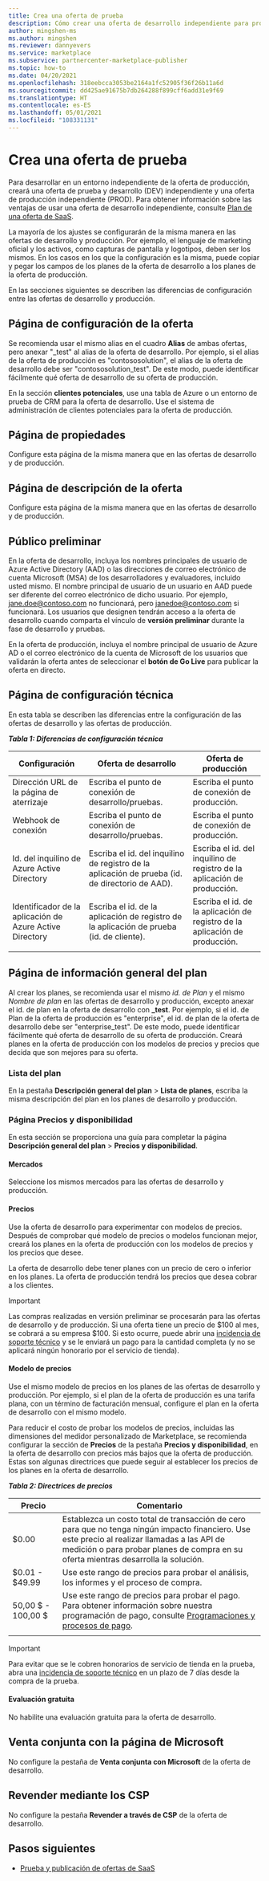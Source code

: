 ```yaml
---
title: Crea una oferta de prueba
description: Cómo crear una oferta de desarrollo independiente para probar la oferta de producción en el programa de Marketplace comercial en el Centro de partners de Microsoft.
author: mingshen-ms
ms.author: mingshen
ms.reviewer: dannyevers
ms.service: marketplace
ms.subservice: partnercenter-marketplace-publisher
ms.topic: how-to
ms.date: 04/20/2021
ms.openlocfilehash: 318eebcca3053be2164a1fc52905f36f26b11a6d
ms.sourcegitcommit: dd425ae91675b7db264288f899cff6add31e9f69
ms.translationtype: HT
ms.contentlocale: es-ES
ms.lasthandoff: 05/01/2021
ms.locfileid: "108331131"
---
```

# <a name="create-a-test-offer"></a>Crea una oferta de prueba

Para desarrollar en un entorno independiente de la oferta de producción, creará una oferta de prueba y desarrollo (DEV) independiente y una oferta de producción independiente (PROD). Para obtener información sobre las ventajas de usar una oferta de desarrollo independiente, consulte [Plan de una oferta de SaaS](plan-saas-offer.md#test-offer).

La mayoría de los ajustes se configurarán de la misma manera en las ofertas de desarrollo y producción. Por ejemplo, el lenguaje de marketing oficial y los activos, como capturas de pantalla y logotipos, deben ser los mismos. En los casos en los que la configuración es la misma, puede copiar y pegar los campos de los planes de la oferta de desarrollo a los planes de la oferta de producción.

En las secciones siguientes se describen las diferencias de configuración entre las ofertas de desarrollo y producción.

## <a name="offer-setup-page"></a>Página de configuración de la oferta

Se recomienda usar el mismo alias en el cuadro **Alias** de ambas ofertas, pero anexar "_test" al alias de la oferta de desarrollo. Por ejemplo, si el alias de la oferta de producción es "contososolution", el alias de la oferta de desarrollo debe ser "contososolution_test". De este modo, puede identificar fácilmente qué oferta de desarrollo de su oferta de producción.

En la sección **clientes potenciales**, use una tabla de Azure o un entorno de prueba de CRM para la oferta de desarrollo. Use el sistema de administración de clientes potenciales para la oferta de producción.

## <a name="properties-page"></a>Página de propiedades

Configure esta página de la misma manera que en las ofertas de desarrollo y de producción.

## <a name="offer-listing-page"></a>Página de descripción de la oferta

Configure esta página de la misma manera que en las ofertas de desarrollo y de producción.

## <a name="preview-audience"></a>Público preliminar

En la oferta de desarrollo, incluya los nombres principales de usuario de Azure Active Directory (AAD) o las direcciones de correo electrónico de cuenta Microsoft (MSA) de los desarrolladores y evaluadores, incluido usted mismo. El nombre principal de usuario de un usuario en AAD puede ser diferente del correo electrónico de dicho usuario. Por ejemplo, jane.doe@contoso.com no funcionará, pero janedoe@contoso.com si funcionará. Los usuarios que designen tendrán acceso a la oferta de desarrollo cuando comparta el vínculo de **versión preliminar** durante la fase de desarrollo y pruebas.

En la oferta de producción, incluya el nombre principal de usuario de Azure AD o el correo electrónico de la cuenta de Microsoft de los usuarios que validarán la oferta antes de seleccionar el **botón de Go Live** para publicar la oferta en directo.

## <a name="technical-configuration-page"></a>Página de configuración técnica

En esta tabla se describen las diferencias entre la configuración de las ofertas de desarrollo y las ofertas de producción.

***Tabla 1: Diferencias de configuración técnica***

| Configuración | Oferta de desarrollo | Oferta de producción |
| ------------ | ------------- | ------------- |
| Dirección URL de la página de aterrizaje | Escriba el punto de conexión de desarrollo/pruebas. | Escriba el punto de conexión de producción. |
| Webhook de conexión | Escriba el punto de conexión de desarrollo/pruebas. | Escriba el punto de conexión de producción. |
| Id. del inquilino de Azure Active Directory | Escriba el id. del inquilino de registro de la aplicación de prueba (id. de directorio de AAD). | Escriba el id. del inquilino de registro de la aplicación de producción. |
| Identificador de la aplicación de Azure Active Directory | Escriba el id. de la aplicación de registro de la aplicación de prueba (id. de cliente). | Escriba el id. de la aplicación de registro de la aplicación de producción. |
||||

## <a name="plan-overview-page"></a>Página de información general del plan

Al crear los planes, se recomienda usar el mismo _id. de Plan_ y el mismo _Nombre de plan_ en las ofertas de desarrollo y producción, excepto anexar el id. de plan en la oferta de desarrollo con **_test**. Por ejemplo, si el id. de Plan de la oferta de producción es "enterprise", el id. de plan de la oferta de desarrollo debe ser "enterprise_test". De este modo, puede identificar fácilmente qué oferta de desarrollo de su oferta de producción. Creará planes en la oferta de producción con los modelos de precios y precios que decida que son mejores para su oferta.

### <a name="plan-listing"></a>Lista del plan

En la pestaña **Descripción general del plan** >  **Lista de planes**, escriba la misma descripción del plan en los planes de desarrollo y producción.

### <a name="pricing-and-availability-page"></a>Página Precios y disponibilidad

En esta sección se proporciona una guía para completar la página **Descripción general del plan** >  **Precios y disponibilidad**.

#### <a name="markets"></a>Mercados

Seleccione los mismos mercados para las ofertas de desarrollo y producción.

#### <a name="pricing"></a>Precios

Use la oferta de desarrollo para experimentar con modelos de precios. Después de comprobar qué modelo de precios o modelos funcionan mejor, creará los planes en la oferta de producción con los modelos de precios y los precios que desee.

La oferta de desarrollo debe tener planes con un precio de cero o inferior en los planes. La oferta de producción tendrá los precios que desea cobrar a los clientes.

> [!IMPORTANT]
> Las compras realizadas en versión preliminar se procesarán para las ofertas de desarrollo y de producción. Si una oferta tiene un precio de $100 al mes, se cobrará a su empresa $100. Si esto ocurre, puede abrir una [incidencia de soporte técnico](support.md) y se le enviará un pago para la cantidad completa (y no se aplicará ningún honorario por el servicio de tienda).

#### <a name="pricing-model"></a>Modelo de precios

Use el mismo modelo de precios en los planes de las ofertas de desarrollo y producción. Por ejemplo, si el plan de la oferta de producción es una tarifa plana, con un término de facturación mensual, configure el plan en la oferta de desarrollo con el mismo modelo.

Para reducir el costo de probar los modelos de precios, incluidas las dimensiones del medidor personalizado de Marketplace, se recomienda configurar la sección de **Precios** de la pestaña **Precios y disponibilidad**, en la oferta de desarrollo con precios más bajos que la oferta de producción. Estas son algunas directrices que puede seguir al establecer los precios de los planes en la oferta de desarrollo.

***Tabla 2: Directrices de precios***

| Precio | Comentario |
| ------------ | ------------- |
| $0.00 | Establezca un costo total de transacción de cero para que no tenga ningún impacto financiero. Use este precio al realizar llamadas a las API de medición o para probar planes de compra en su oferta mientras desarrolla la solución. |
| $0.01 - $49.99 | Use este rango de precios para probar el análisis, los informes y el proceso de compra. |
| 50,00 $ - 100,00 $ | Use este rango de precios para probar el pago. Para obtener información sobre nuestra programación de pago, consulte [Programaciones y procesos de pago](/partner-center/payout-policy-details). |
|||

> [!IMPORTANT]
>  Para evitar que se le cobren honorarios de servicio de tienda en la prueba, abra una [incidencia de soporte técnico](support.md) en un plazo de 7 días desde la compra de la prueba.

#### <a name="free-trial"></a>Evaluación gratuita

No habilite una evaluación gratuita para la oferta de desarrollo.

## <a name="co-sell-with-microsoft-page"></a>Venta conjunta con la página de Microsoft

No configure la pestaña de **Venta conjunta con Microsoft** de la oferta de desarrollo.

## <a name="resell-through-csps"></a>Revender mediante los CSP

No configure la pestaña **Revender a través de CSP** de la oferta de desarrollo.

## <a name="next-steps"></a>Pasos siguientes

- [Prueba y publicación de ofertas de SaaS](test-publish-saas-offer.md)
